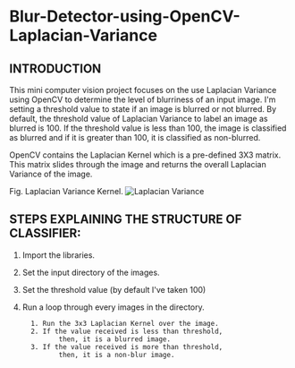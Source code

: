 # Blur-Detector-using-OpenCV-Laplacian-Variance

## INTRODUCTION  

This mini computer vision project focuses on the use Laplacian Variance using OpenCV
to determine the level of blurriness of an input image. I'm setting a threshold value to state if an image is blurred or not blurred. 
By default, the threshold value of Laplacian Variance to label an image as blurred is 100. If the threshold value is less than 100, 
the image is classified as blurred and if it is greater than 100, it is classified as non-blurred.

OpenCV contains the Laplacian Kernel which is a pre-defined 3X3 matrix. This matrix slides through the image and returns the overall 
Laplacian Variance of the image.


Fig. Laplacian Variance Kernel. ![Laplacian Variance](https://github.com/borneelphukan/Blur-Detector-using-OpenCV-Laplacian-Variance/blob/master/Laplacian%20Variance.png)


## STEPS EXPLAINING THE STRUCTURE OF CLASSIFIER:

1. Import the libraries. 
2. Set the input directory of the images. 
3. Set the threshold value (by default I've taken 100) 
4. Run a loop through every images in the directory.

         1. Run the 3x3 Laplacian Kernel over the image. 
         2. If the value received is less than threshold, 
                then, it is a blurred image. 
         3. If the value received is more than threshold, 
                then, it is a non-blur image.
